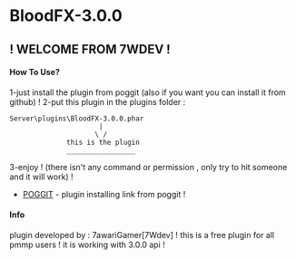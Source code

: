 # BloodFX-3.0.0
## ! WELCOME FROM 7WDEV !

#### How To Use?
1-just install the plugin from poggit (also if you want you can install it from github) !
2-put this plugin in the plugins folder :
```
Server\plugins\BloodFX-3.0.0.phar
                      |
                     \ /
              this is the plugin
              _________________
```
3-enjoy ! (there isn't any command or permission , only try to hit someone and it will work) !
* [POGGIT](#) - plugin installing link from poggit !


#### Info
plugin developed by : 7awariGamer[7Wdev] !
this is a free plugin for all pmmp users !
it is working with 3.0.0 api !
